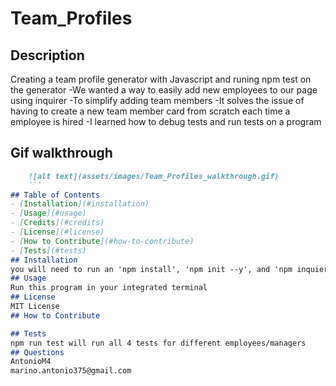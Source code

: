 # Team_Profiles 
## Description
Creating a team profile generator with Javascript and runing npm test on the generator
-We wanted a way to easily add new employees to our page using inquirer
-To simplify adding team members
-It solves the issue of having to create a new team member card from scratch each time a employee is hired
-I learned how to debug tests and run tests on a program
## Gif walkthrough
```md
    ![alt text](assets/images/Team_Profiles_walkthrough.gif)
    ```
## Table of Contents 
- [Installation](#installation)
- [Usage](#usage)
- [Credits](#credits)
- [License](#license)
- [How to Contribute](#how-to-contribute)
- [Tests](#tests)
## Installation
you will need to run an 'npm install', 'npm init --y', and 'npm inquierer to use this project'
## Usage
Run this program in your integrated terminal 
## License
MIT License
## How to Contribute

## Tests
npm run test will run all 4 tests for different employees/managers
## Questions
AntonioM4
marino.antonio375@gmail.com
